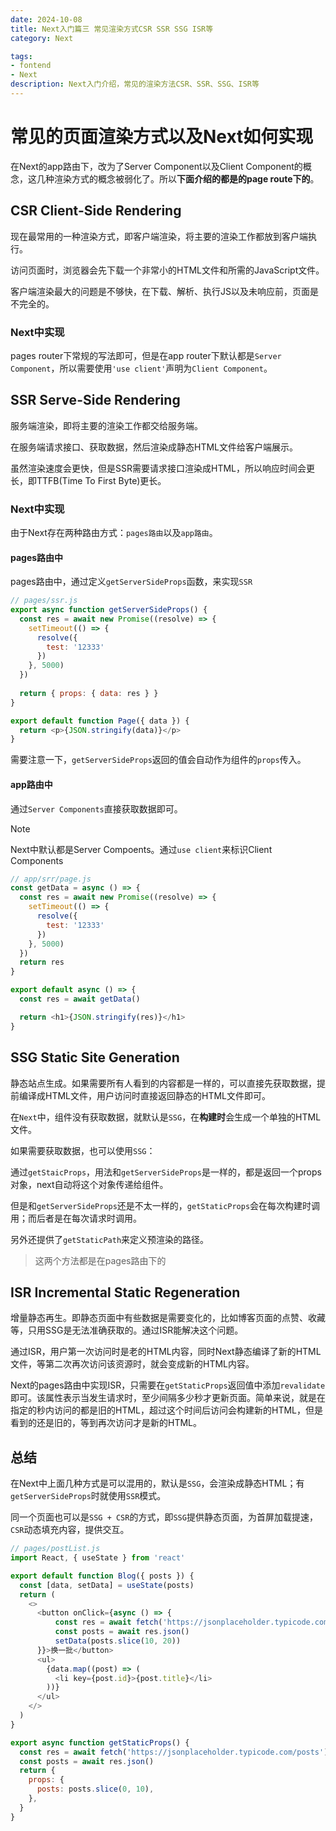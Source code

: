 ```yaml
---
date: 2024-10-08
title: Next入门篇三 常见渲染方式CSR SSR SSG ISR等
category: Next

tags:
- fontend
- Next
description: Next入门介绍，常见的渲染方法CSR、SSR、SSG、ISR等
---
```


# 常见的页面渲染方式以及Next如何实现

在Next的app路由下，改为了Server Component以及Client Component的概念，这几种渲染方式的概念被弱化了。所以**下面介绍的都是的page route下的**。

## CSR Client-Side Rendering

现在最常用的一种渲染方式，即客户端渲染，将主要的渲染工作都放到客户端执行。

访问页面时，浏览器会先下载一个非常小的HTML文件和所需的JavaScript文件。

客户端渲染最大的问题是不够快，在下载、解析、执行JS以及未响应前，页面是不完全的。

### Next中实现

pages router下常规的写法即可，但是在app router下默认都是`Server Component`，所以需要使用`'use client'`声明为`Client Component`。

## SSR Serve-Side Rendering

服务端渲染，即将主要的渲染工作都交给服务端。

在服务端请求接口、获取数据，然后渲染成静态HTML文件给客户端展示。

虽然渲染速度会更快，但是SSR需要请求接口渲染成HTML，所以响应时间会更长，即TTFB(Time To First Byte)更长。

### Next中实现

由于Next存在两种路由方式：`pages路由`以及`app路由`。

#### pages路由中

pages路由中，通过定义`getServerSideProps`函数，来实现`SSR`

```js
// pages/ssr.js
export async function getServerSideProps() {
  const res = await new Promise((resolve) => {
    setTimeout(() => {
      resolve({
        test: '12333'
      })
    }, 5000)
  })
 
  return { props: { data: res } }
}

export default function Page({ data }) {
  return <p>{JSON.stringify(data)}</p>
}
```

需要注意一下，`getServerSideProps`返回的值会自动作为组件的`props`传入。

#### app路由中

通过`Server Components`直接获取数据即可。

> [!NOTE]
> Next中默认都是Server Compoents。通过`use client`来标识Client Components

```js
// app/srr/page.js
const getData = async () => {
  const res = await new Promise((resolve) => {
    setTimeout(() => {
      resolve({
        test: '12333'
      })
    }, 5000)
  })
  return res
}

export default async () => {
  const res = await getData()

  return <h1>{JSON.stringify(res)}</h1>
}
```

## SSG Static Site Generation

静态站点生成。如果需要所有人看到的内容都是一样的，可以直接先获取数据，提前编译成HTML文件，用户访问时直接返回静态的HTML文件即可。

在`Next`中，组件没有获取数据，就默认是`SSG`，在**构建时**会生成一个单独的HTML文件。

如果需要获取数据，也可以使用`SSG`：

通过`getStaicProps`，用法和`getServerSideProps`是一样的，都是返回一个props对象，next自动将这个对象传递给组件。

但是和`getServerSideProps`还是不太一样的，`getStaticProps`会在每次构建时调用；而后者是在每次请求时调用。

另外还提供了`getStaticPath`来定义预渲染的路径。

> 这两个方法都是在pages路由下的

## ISR Incremental Static Regeneration

增量静态再生。即静态页面中有些数据是需要变化的，比如博客页面的点赞、收藏等，只用SSG是无法准确获取的。通过ISR能解决这个问题。

通过ISR，用户第一次访问时是老的HTML内容，同时Next静态编译了新的HTML文件，等第二次再次访问该资源时，就会变成新的HTML内容。

Next的pages路由中实现ISR，只需要在`getStaticProps`返回值中添加`revalidate`即可。该属性表示当发生请求时，至少间隔多少秒才更新页面。简单来说，就是在指定的秒内访问的都是旧的HTML，超过这个时间后访问会构建新的HTML，但是看到的还是旧的，等到再次访问才是新的HTML。

## 总结

在Next中上面几种方式是可以混用的，默认是`SSG`，会渲染成静态HTML；有`getServerSideProps`时就使用`SSR`模式。

同一个页面也可以是`SSG + CSR`的方式，即`SSG`提供静态页面，为首屏加载提速，`CSR`动态填充内容，提供交互。

```js
// pages/postList.js
import React, { useState } from 'react'

export default function Blog({ posts }) {
  const [data, setData] = useState(posts)
  return (
    <>
      <button onClick={async () => {
          const res = await fetch('https://jsonplaceholder.typicode.com/posts')
          const posts = await res.json()
          setData(posts.slice(10, 20))
      }}>换一批</button>
      <ul>
        {data.map((post) => (
          <li key={post.id}>{post.title}</li>
        ))}
      </ul>
    </>
  )
}

export async function getStaticProps() {
  const res = await fetch('https://jsonplaceholder.typicode.com/posts')
  const posts = await res.json()
  return {
    props: {
      posts: posts.slice(0, 10),
    },
  }
}
```

